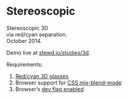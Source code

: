 
Stereoscopic
============

Stereoscopic 3D  
via red/cyan separation.  
October 2014.  
  
Demo live at [stewd.io/studies/3d](http://stewd.io/studies/3d/).  
  
Requirements:  
1. [Red/cyan 3D glasses](https://www.google.com/search?q=red%20cyan%203d%20glasses)  
2. Browser support for [CSS mix-blend-mode](https://developer.mozilla.org/en-US/docs/Web/CSS/mix-blend-mode)
3. Browser’s [dev flag enabled](http://blogs.adobe.com/webplatform/2014/05/28/background-blend-mode-now-available-on-chrome/)  
  
  